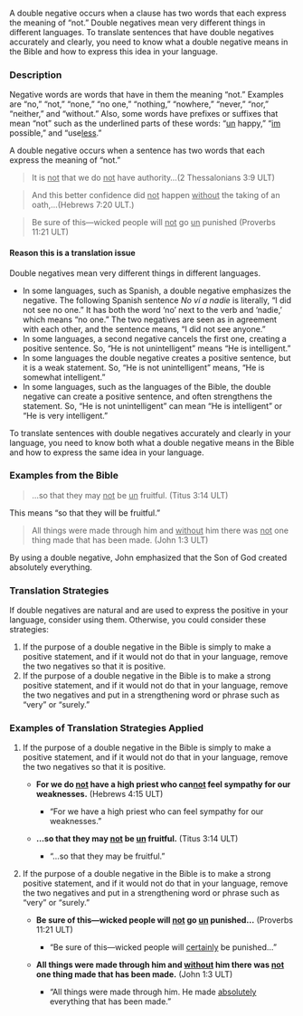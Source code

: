
A double negative occurs when a clause has two words that each express the meaning of “not.”  Double negatives mean very different things in different languages. To translate sentences that have double negatives accurately and clearly, you need to know what a double negative means in the Bible and how to express this idea in your language.

### Description

Negative words are words that have in them the meaning “not.” Examples are “no,” “not,” “none,” “no one,” “nothing,” “nowhere,” “never,” “nor,” “neither,” and “without.” Also, some words have prefixes or suffixes that mean “not” such as the underlined parts of these words: “<u>un</u> happy,” “<u>im</u> possible,” and “use<u>less</u>.”

A double negative occurs when a sentence has two words that each express the meaning of “not.”
> It is <u>not</u> that we do <u>not</u> have authority…(2 Thessalonians 3:9 ULT)

<blockquote> And this better confidence did <u>not</u> happen <u>without</u> the taking of an oath,…(Hebrews 7:20 ULT.) </blockquote> 

> Be sure of this—wicked people will <u>not</u> go <u>un</u> punished (Proverbs 11:21 ULT)

#### Reason this is a translation issue

Double negatives mean very different things in different languages.

* In some languages, such as Spanish, a double negative emphasizes the negative. The following Spanish sentence *No ví a nadie* is literally, “I did not see no one.” It has both the word ‘no’ next to the verb and ‘nadie,’ which means “no one.” The two negatives are seen as in agreement with each other, and the sentence means, “I did not see anyone.”
* In some languages, a second negative cancels the first one, creating a positive sentence. So, “He is not unintelligent” means “He is intelligent.”
* In some languages the double negative creates a positive sentence, but it is a weak statement. So, “He is not unintelligent” means, “He is somewhat intelligent.”
* In some languages, such as the languages of the Bible, the double negative can create a positive sentence, and often strengthens the statement. So, “He is not unintelligent” can mean “He is intelligent” or “He is very intelligent.”

To translate sentences with double negatives accurately and clearly in your language, you need to know both what a double negative means in the Bible and how to express the same idea in your language.

### Examples from the Bible

> …so that they may <u>not</u> be <u>un</u> fruitful. (Titus 3:14 ULT)

This means “so that they will be fruitful.”
> All things were made through him and <u>without</u> him there was <u>not</u> one thing made that has been made. (John 1:3 ULT)

By using a double negative, John emphasized that the Son of God created absolutely everything.

### Translation Strategies

If double negatives are natural and are used to express the positive in your language, consider using them.  Otherwise, you could consider these strategies:

1. If the purpose of a double negative in the Bible is simply to make a positive statement, and if it would not do that in your language, remove the two negatives so that it is positive.
1. If the purpose of a double negative in the Bible is to make a strong positive statement, and if it would not do that in your language, remove the two negatives and put in a strengthening word or phrase such as “very” or “surely.”

### Examples of Translation Strategies Applied

1. If the purpose of a double negative in the Bible is simply to make a positive statement, and if it would not do that in your language, remove the two negatives so that it is positive.

    * **For we do <u>not</u> have a high priest who can<u>not</u> feel sympathy for our weaknesses.** (Hebrews 4:15  ULT)
        * “For we have a high priest who can feel sympathy for our weaknesses.”

    * **…so that they may <u>not</u> be <u>un</u> fruitful.** (Titus 3:14 ULT)
        * “…so that they may be fruitful.”

1. If the purpose of a double negative in the Bible is to make a strong positive statement, and if it would not do that in your language, remove the two negatives and put in a strengthening word or phrase such as “very” or “surely.”

    * **Be sure of this—wicked people will <u>not</u> go <u>un</u> punished…** (Proverbs 11:21 ULT)
        * “Be sure of this—wicked people will <u>certainly</u> be punished…”

    * **All things were made through him and <u>without</u> him there was <u>not</u> one thing made that has been made.** (John 1:3 ULT)
        * “All things were made through him. He made <u>absolutely</u> everything that has been made.”

